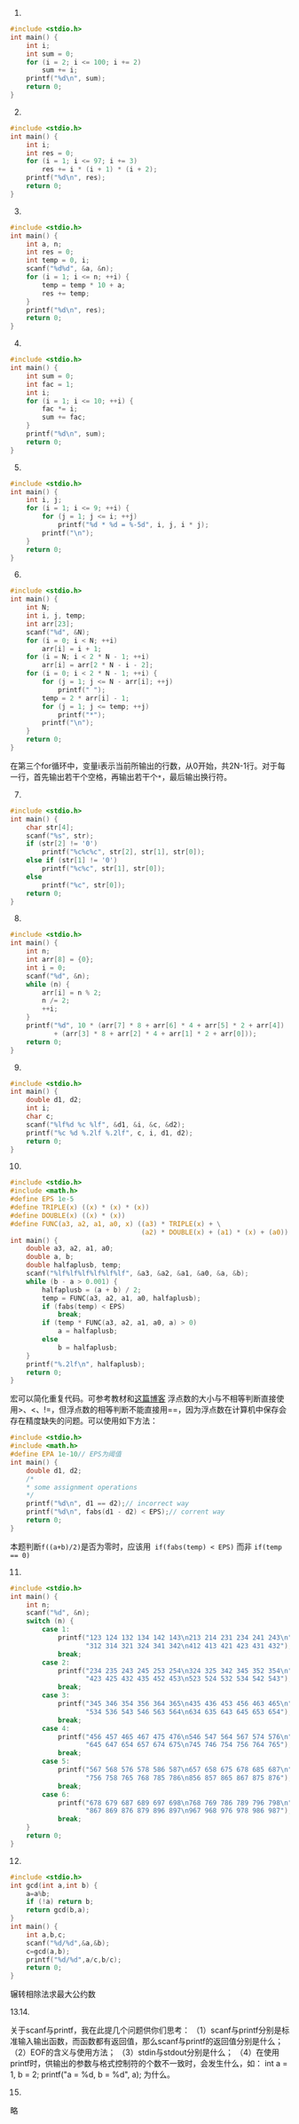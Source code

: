 1.
```c
#include <stdio.h>
int main() {
	int i;
	int sum = 0;
	for (i = 2; i <= 100; i += 2)
		sum += i;
	printf("%d\n", sum);
	return 0;
}
```

2.
```c
#include <stdio.h>
int main() {
	int i;
	int res = 0;
	for (i = 1; i <= 97; i += 3)
		res += i * (i + 1) * (i + 2);
	printf("%d\n", res);
	return 0;
}
```

3.
```c
#include <stdio.h>
int main() {
	int a, n;
	int res = 0;
	int temp = 0, i;
	scanf("%d%d", &a, &n);
	for (i = 1; i <= n; ++i) {
		temp = temp * 10 + a;
		res += temp;
	}
	printf("%d\n", res);
	return 0;
}
```

4.
```c
#include <stdio.h>
int main() {
	int sum = 0;
	int fac = 1;
	int i;
	for (i = 1; i <= 10; ++i) {
		fac *= i;
		sum += fac;
	}
	printf("%d\n", sum);
	return 0;
}
```

5.
```c
#include <stdio.h>
int main() {
	int i, j;
	for (i = 1; i <= 9; ++i) {
		for (j = 1; j <= i; ++j)
			printf("%d * %d = %-5d", i, j, i * j);
		printf("\n");
	}
	return 0;
}
```

6.
```c
#include <stdio.h>
int main() {
	int N;
	int i, j, temp;
	int arr[23];
	scanf("%d", &N);
	for (i = 0; i < N; ++i)
		arr[i] = i + 1;
	for (i = N; i < 2 * N - 1; ++i)
		arr[i] = arr[2 * N - i - 2];
	for (i = 0; i < 2 * N - 1; ++i) {
		for (j = 1; j <= N - arr[i]; ++j)
			printf(" ");
		temp = 2 * arr[i] - 1;
		for (j = 1; j <= temp; ++j)
			printf("*");
		printf("\n");
	}
	return 0;
}
```

在第三个for循环中，变量i表示当前所输出的行数，从0开始，共2N-1行。对于每一行，首先输出若干个空格，再输出若干个`*`，最后输出换行符。


7.
```c
#include <stdio.h>
int main() {
	char str[4];
	scanf("%s", str);
	if (str[2] != '0')
		printf("%c%c%c", str[2], str[1], str[0]);
	else if (str[1] != '0')
		printf("%c%c", str[1], str[0]);
	else
		printf("%c", str[0]);
	return 0;
}
```

8.
```c
#include <stdio.h>
int main() {
	int n;
	int arr[8] = {0};
	int i = 0;
	scanf("%d", &n);
	while (n) {
		arr[i] = n % 2;
		n /= 2;
		++i;
	}
	printf("%d", 10 * (arr[7] * 8 + arr[6] * 4 + arr[5] * 2 + arr[4])
	       + (arr[3] * 8 + arr[2] * 4 + arr[1] * 2 + arr[0]));
	return 0;
}
```

9.
```c
#include <stdio.h>
int main() {
	double d1, d2;
	int i;
	char c;
	scanf("%lf%d %c %lf", &d1, &i, &c, &d2);
	printf("%c %d %.2lf %.2lf", c, i, d1, d2);
	return 0;
}
```

10.
```c
#include <stdio.h>
#include <math.h>
#define EPS 1e-5
#define TRIPLE(x) ((x) * (x) * (x))
#define DOUBLE(x) ((x) * (x))
#define FUNC(a3, a2, a1, a0, x) ((a3) * TRIPLE(x) + \
                                 (a2) * DOUBLE(x) + (a1) * (x) + (a0))
int main() {
	double a3, a2, a1, a0;
	double a, b;
	double halfaplusb, temp;
	scanf("%lf%lf%lf%lf%lf%lf", &a3, &a2, &a1, &a0, &a, &b);
	while (b - a > 0.001) {
		halfaplusb = (a + b) / 2;
		temp = FUNC(a3, a2, a1, a0, halfaplusb);
		if (fabs(temp) < EPS)
			break;
		if (temp * FUNC(a3, a2, a1, a0, a) > 0)
			a = halfaplusb;
		else
			b = halfaplusb;
	}
	printf("%.2lf\n", halfaplusb);
	return 0;
}
```
宏可以简化重复代码。可参考教材和[这篇博客](http://blog.csdn.net/pirlck/article/details/51254590)
浮点数的大小与不相等判断直接使用>、<、!=，但浮点数的相等判断不能直接用==，因为浮点数在计算机中保存会存在精度缺失的问题。可以使用如下方法：
```c
#include <stdio.h>
#include <math.h>
#define EPA 1e-10// EPS为阈值
int main() {
	double d1, d2;
	/*
	* some assignment operations
	*/
	printf("%d\n", d1 == d2);// incorrect way
	printf("%d\n", fabs(d1 - d2) < EPS);// corrent way
	return 0;
}
```
本题判断`f((a+b)/2)`是否为零时，应该用` if(fabs(temp) < EPS)` 而非 `if(temp == 0)`


11.
```c
#include <stdio.h>
int main() {
	int n;
	scanf("%d", &n);
	switch (n) {
		case 1:
			printf("123 124 132 134 142 143\n213 214 231 234 241 243\n"
			       "312 314 321 324 341 342\n412 413 421 423 431 432");
			break;
		case 2:
			printf("234 235 243 245 253 254\n324 325 342 345 352 354\n"
			       "423 425 432 435 452 453\n523 524 532 534 542 543");
			break;
		case 3:
			printf("345 346 354 356 364 365\n435 436 453 456 463 465\n"
			       "534 536 543 546 563 564\n634 635 643 645 653 654");
			break;
		case 4:
			printf("456 457 465 467 475 476\n546 547 564 567 574 576\n"
			       "645 647 654 657 674 675\n745 746 754 756 764 765");
			break;
		case 5:
			printf("567 568 576 578 586 587\n657 658 675 678 685 687\n"
			       "756 758 765 768 785 786\n856 857 865 867 875 876");
			break;
		case 6:
			printf("678 679 687 689 697 698\n768 769 786 789 796 798\n"
			       "867 869 876 879 896 897\n967 968 976 978 986 987");
			break;
	}
	return 0;
}
```

12.
```c
#include <stdio.h>
int gcd(int a,int b) {
	a=a%b;
	if (!a) return b;
	return gcd(b,a);
}
int main() {
	int a,b,c;
	scanf("%d/%d",&a,&b);
	c=gcd(a,b);
	printf("%d/%d",a/c,b/c);
	return 0;
}
```
辗转相除法求最大公约数


13.14.

关于scanf与printf，我在此提几个问题供你们思考：
（1）scanf与printf分别是标准输入输出函数，而函数都有返回值，那么scanf与printf的返回值分别是什么；
（2）EOF的含义与使用方法；
（3）stdin与stdout分别是什么；
（4）在使用printf时，供输出的参数与格式控制符的个数不一致时，会发生什么，如：
int a = 1, b = 2;
printf("a = %d, b = %d", a);
为什么。


15.
略
